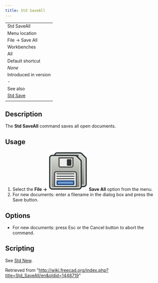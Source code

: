 ```yaml
---
title: Std SaveAll
---
```


|                                  |
| -------------------------------- |
| Std SaveAll                      |
| Menu location                    |
| File → Save All                  |
| Workbenches                      |
| All                              |
| Default shortcut                 |
| _None_                           |
| Introduced in version            |
| -                                |
| See also                         |
| [Std Save](/Std_Save "Std Save") |
|                                  |

## Description

The **Std SaveAll** command saves all open documents.

## Usage

1. Select the **File → ![](/src/assets/images/Std_SaveAll.svg) Save All** option from the menu.
2. For new documents: enter a filename in the dialog box and press the Save button.

## Options

- For new documents: press Esc or the Cancel button to abort the command.

## Scripting

See [Std New](/Std_New#Scripting "Std New").

Retrieved from "<http://wiki.freecad.org/index.php?title=Std_SaveAll/en&oldid=1448719>"
